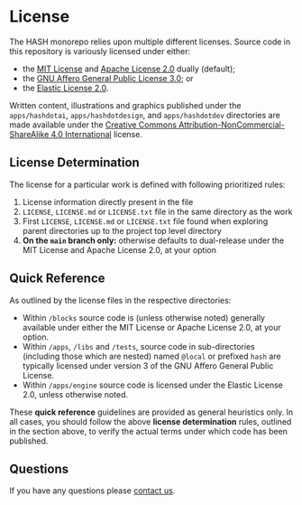 # License

The HASH monorepo relies upon multiple different licenses. Source code in this repository is variously licensed under either:
- the [MIT License](https://github.com/hashintel/hash/blob/main/.github/licenses/LICENSE-MIT.md) and [Apache License 2.0](https://github.com/hashintel/hash/blob/main/.github/licenses/LICENSE-APACHE.md) dually (default);
- the [GNU Affero General Public License 3.0](https://github.com/hashintel/hash/blob/main/.github/licenses/LICENSE-AGPL.md); or
- the [Elastic License 2.0](https://github.com/hashintel/hash/blob/main/.github/licenses/LICENSE-ELASTIC.md).

Written content, illustrations and graphics published under the `apps/hashdotai`, `apps/hashdotdesign`, and `apps/hashdotdev` directories are made available under the [Creative Commons Attribution-NonCommercial-ShareAlike 4.0 International](https://github.com/hashintel/hash/blob/main/.github/licenses/LICENSE-CC.md) license.

## License Determination

The license for a particular work is defined with following prioritized rules:

1.  License information directly present in the file
1.  `LICENSE`, `LICENSE.md` or `LICENSE.txt` file in the same directory as the work
1.  First `LICENSE`, `LICENSE.md` or `LICENSE.txt` file found when exploring parent directories up to the project top level directory
1.  **On the `main` branch only:** otherwise defaults to dual-release under the MIT License and Apache License 2.0, at your option

## Quick Reference

As outlined by the license files in the respective directories:

- Within `/blocks` source code is (unless otherwise noted) generally available under either the MIT License or Apache License 2.0, at your option.
- Within `/apps`, `/libs` and `/tests`, source code in sub-directories (including those which are nested) named `@local` or prefixed `hash` are typically licensed under version 3 of the GNU Affero General Public License.
- Within `/apps/engine` source code is licensed under the Elastic License 2.0, unless otherwise noted.

These **quick reference** guidelines are provided as general heuristics only. In all cases, you should follow the above **license determination** rules, outlined in the section above, to verify the actual terms under which code has been published.

## Questions

If you have any questions please [contact us](https://hash.ai/contact).
